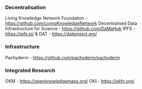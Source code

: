 ### Decentralisation
Living Knowledge Network Foundation - https://github.com/LivingKnowledgeNetwork
Decentralised Data Infrastructure for Science - https://github.com/DaMaHub
IPFS - https://ipfs.io/ & DAT - https://datproject.org/

### Infrastructure
Pachyderm - https://github.com/pachyderm/pachyderm

### Integrated Research
OKM - https://openknowledgemaps.org/
OKI - https://okfn.org/

